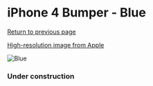 # iPhone 4 Bumper - Blue

[Return to previous page](/iphone_4)

[High-resolution image from Apple](https://store.storeimages.cdn-apple.com/8756/as-images.apple.com/is/MC670?wid=4500&hei=4500&fmt=png)

<div style="width: 384px"><img src="/everypreview/MC670.png" alt="Blue"></div>

### Under construction
